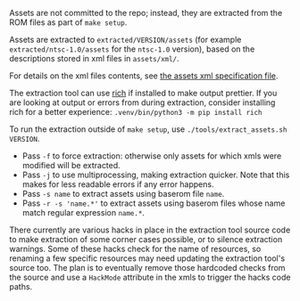 Assets are not committed to the repo; instead, they are extracted from the ROM files as part of `make setup`.

Assets are extracted to `extracted/VERSION/assets` (for example `extracted/ntsc-1.0/assets` for the `ntsc-1.0` version), based on the descriptions stored in xml files in `assets/xml/`.

For details on the xml files contents, see [the assets xml specification file](../../tools/assets/descriptor/spec.md).

The extraction tool can use [rich](https://github.com/Textualize/rich) if installed to make output prettier.
If you are looking at output or errors from during extraction, consider installing rich for a better experience: `.venv/bin/python3 -m pip install rich`

To run the extraction outside of `make setup`, use `./tools/extract_assets.sh VERSION`.
- Pass `-f` to force extraction: otherwise only assets for which xmls were modified will be extracted.
- Pass `-j` to use multiprocessing, making extraction quicker. Note that this makes for less readable errors if any error happens.
- Pass `-s name` to extract assets using baserom file `name`.
- Pass `-r -s 'name.*'` to extract assets using baserom files whose name match regular expression `name.*`.

There currently are various hacks in place in the extraction tool source code to make extraction of some corner cases possible, or to silence extraction warnings.
Some of these hacks check for the name of resources, so renaming a few specific resources may need updating the extraction tool's source too.
The plan is to eventually remove those hardcoded checks from the source and use a `HackMode` attribute in the xmls to trigger the hacks code paths.
